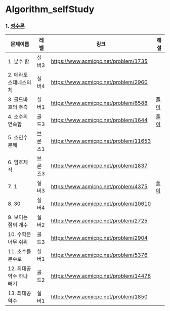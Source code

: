 # Algorithm_selfStudy

### 1. [정수론](https://velog.io/@wxxhyeong/%EC%A0%95%EC%88%98%EB%A1%A0)
| 문제이름            | 레벨 | 링크 | 해설                                                                                                                          |
|-----------------| --- | --- |-----------------------------------------------------------------------------------------------------------------------------|
| 1. 분수 합         | 실버3 | https://www.acmicpc.net/problem/1735 | 
 | 2. 에라토스테네스의 체   | 실버4 | https://www.acmicpc.net/problem/2960 |
| 3. 골드바흐의 추측     | 실버1 | https://www.acmicpc.net/problem/6588 | [풀이](https://velog.io/@wxxhyeong/%EB%B0%B1%EC%A4%80-6588.-%EA%B3%A8%EB%93%9C%EB%B0%94%ED%9D%90%EC%9D%98-%EC%B6%94%EC%B8%A1) |
| 4. 소수의 연속합      | 골드3 | https://www.acmicpc.net/problem/1644 | [풀이](https://velog.io/@wxxhyeong/%EB%B0%B1%EC%A4%80-1644.-%EC%86%8C%EC%88%98%EC%9D%98-%EC%97%B0%EC%86%8D%ED%95%A9)          |
| 5. 소인수분해        | 브론즈1 | https://www.acmicpc.net/problem/11653 |
| 6. 암호제작         | 브론즈3 | https://www.acmicpc.net/problem/1837 |
| 7. 1            | 실버3 | https://www.acmicpc.net/problem/4375 |[풀이](https://velog.io/@wxxhyeong/%EB%B0%B1%EC%A4%80-4375.-1)|
| 8. 30           | 실버4 | https://www.acmicpc.net/problem/10610 |
| 9. 보이는 점의 개수    | 실버2 | https://www.acmicpc.net/problem/2725 |
| 10. 수학은 너무 쉬워   | 골드3 | https://www.acmicpc.net/problem/2904 |
| 11. 소수를 분수로     | 실버1 | https://www.acmicpc.net/problem/5376 |
| 12. 최대공약수 하나 빼기 | 골드2 | https://www.acmicpc.net/problem/14476 |
| 13. 최대공약수       | 실버1 | https://www.acmicpc.net/problem/1850 |
